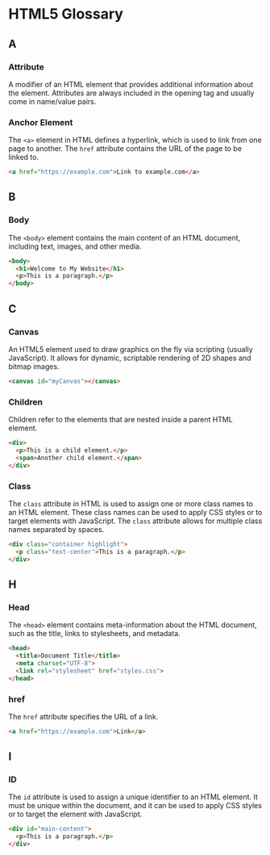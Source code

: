 # HTML5 Glossary

## A

### **Attribute**
A modifier of an HTML element that provides additional information about the element. Attributes are always included in the opening tag and usually come in name/value pairs.

### **Anchor Element**
The `<a>` element in HTML defines a hyperlink, which is used to link from one page to another. The `href` attribute contains the URL of the page to be linked to.

```html
<a href="https://example.com">Link to example.com</a>
```

## B

### **Body**
The `<body>` element contains the main content of an HTML document, including text, images, and other media.

```html
<body>
  <h1>Welcome to My Website</h1>
  <p>This is a paragraph.</p>
</body>
```

## C

### **Canvas**
An HTML5 element used to draw graphics on the fly via scripting (usually JavaScript). It allows for dynamic, scriptable rendering of 2D shapes and bitmap images.

```html
<canvas id="myCanvas"></canvas>
```
### **Children**
Children refer to the elements that are nested inside a parent HTML element.

```html
<div>
  <p>This is a child element.</p>
  <span>Another child element.</span>
</div>
```

### **Class**
The `class` attribute in HTML is used to assign one or more class names to an HTML element. These class names can be used to apply CSS styles or to target elements with JavaScript. The `class` attribute allows for multiple class names separated by spaces.

```html
<div class="container highlight">
  <p class="text-center">This is a paragraph.</p>
</div>
```

## H

### **Head**
The `<head>` element contains meta-information about the HTML document, such as the title, links to stylesheets, and metadata.

```html
<head>
  <title>Document Title</title>
  <meta charset="UTF-8">
  <link rel="stylesheet" href="styles.css">
</head>
```

 ### **href**
The `href` attribute specifies the URL of a link.

```html
<a href="https://example.com">Link</a>
```
## I

### **ID**
The `id` attribute is used to assign a unique identifier to an HTML element. It must be unique within the document, and it can be used to apply CSS styles or to target the element with JavaScript.

```html
<div id="main-content">
  <p>This is a paragraph.</p>
</div>
```